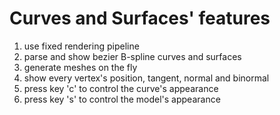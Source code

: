 # Curves and Surfaces' features
1. use fixed rendering pipeline
2. parse and show bezier B-spline curves and surfaces
3. generate meshes on the fly
4. show every vertex's position, tangent, normal and binormal
5. press key 'c' to control the curve's appearance
6. press key 's' to control the model's appearance
